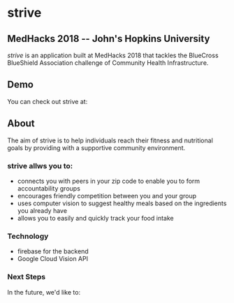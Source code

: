 # strive

## MedHacks 2018 -- John's Hopkins University

*strive* is an application built at MedHacks 2018  that tackles the BlueCross BlueShield Association challenge of Community Health Infrastructure.

## Demo
You can check out strive at: 

## About
The aim of strive is to help individuals reach their fitness and nutritional goals by providing with a supportive community environment. 

### strive allws you to:
* connects you with peers in your zip code to enable you to form accountability groups
* encourages friendly competition between you and your group
* uses computer vision to suggest healthy meals based on the ingredients you already have
* allows you to easily and quickly track your food intake


### Technology
* firebase for the backend
* Google Cloud Vision API

### Next Steps
In the future, we'd like to:
